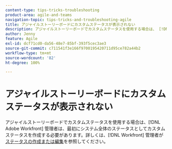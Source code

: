 ```yaml
---
content-type: tips-tricks-troubleshooting
product-area: agile-and-teams
navigation-topic: tips-tricks-and-troubleshooting-agile
title: アジャイルストーリーボードにカスタムステータスが表示されない
description: アジャイルストーリーボードでカスタムステータスを使用する場合は、 [!DNL Adobe Workfront]  管理者は、最初にシステム全体のステータスとしてカスタムステータスを作成する必要があります。
author: Jenny
feature: Agile
exl-id: dcf71cd0-da56-48e7-85bf-393f5cec3ae3
source-git-commit: c711541f3e166f9700195420711d95ce782a44b2
workflow-type: tm+mt
source-wordcount: '82'
ht-degree: 100%

---
```


# アジャイルストーリーボードにカスタムステータスが表示されない

アジャイルストーリーボードでカスタムステータスを使用する場合は、[!DNL Adobe Workfront] 管理者は、最初にシステム全体のステータスとしてカスタムステータスを作成する必要があります。詳しくは、[!DNL Workfront] 管理者が[ステータスの作成または編集](../../administration-and-setup/customize-workfront/creating-custom-status-and-priority-labels/create-or-edit-a-status.md)を参照してください。
